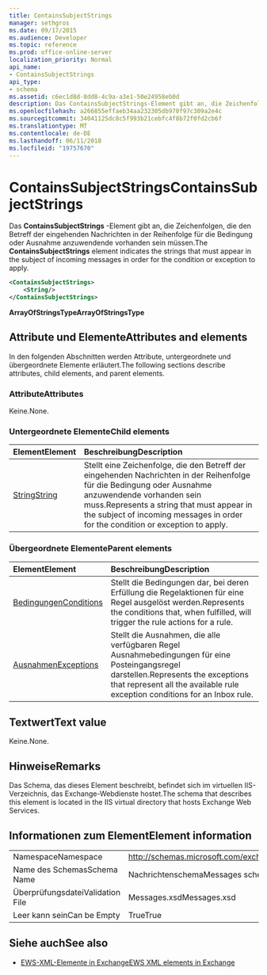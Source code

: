 ```yaml
---
title: ContainsSubjectStrings
manager: sethgros
ms.date: 09/17/2015
ms.audience: Developer
ms.topic: reference
ms.prod: office-online-server
localization_priority: Normal
api_name:
- ContainsSubjectStrings
api_type:
- schema
ms.assetid: c6ec1d8d-8dd8-4c9a-a3e1-50e24958eb0d
description: Das ContainsSubjectStrings-Element gibt an, die Zeichenfolgen, die den Betreff der eingehenden Nachrichten in der Reihenfolge für die Bedingung oder Ausnahme anzuwendende vorhanden sein müssen.
ms.openlocfilehash: a266855effaeb34aa232305db970f97c309a2e4c
ms.sourcegitcommit: 34041125dc8c5f993b21cebfc4f8b72f0fd2cb6f
ms.translationtype: MT
ms.contentlocale: de-DE
ms.lasthandoff: 06/11/2018
ms.locfileid: "19757670"
---
```

# <a name="containssubjectstrings"></a><span data-ttu-id="42ad8-103">ContainsSubjectStrings</span><span class="sxs-lookup"><span data-stu-id="42ad8-103">ContainsSubjectStrings</span></span>

<span data-ttu-id="42ad8-104">Das **ContainsSubjectStrings** -Element gibt an, die Zeichenfolgen, die den Betreff der eingehenden Nachrichten in der Reihenfolge für die Bedingung oder Ausnahme anzuwendende vorhanden sein müssen.</span><span class="sxs-lookup"><span data-stu-id="42ad8-104">The **ContainsSubjectStrings** element indicates the strings that must appear in the subject of incoming messages in order for the condition or exception to apply.</span></span> 
  
```XML
<ContainsSubjectStrings>
    <String/>
</ContainsSubjectStrings>
```

 <span data-ttu-id="42ad8-105">**ArrayOfStringsType**</span><span class="sxs-lookup"><span data-stu-id="42ad8-105">**ArrayOfStringsType**</span></span>
## <a name="attributes-and-elements"></a><span data-ttu-id="42ad8-106">Attribute und Elemente</span><span class="sxs-lookup"><span data-stu-id="42ad8-106">Attributes and elements</span></span>

<span data-ttu-id="42ad8-107">In den folgenden Abschnitten werden Attribute, untergeordnete und übergeordnete Elemente erläutert.</span><span class="sxs-lookup"><span data-stu-id="42ad8-107">The following sections describe attributes, child elements, and parent elements.</span></span>
  
### <a name="attributes"></a><span data-ttu-id="42ad8-108">Attribute</span><span class="sxs-lookup"><span data-stu-id="42ad8-108">Attributes</span></span>

<span data-ttu-id="42ad8-109">Keine.</span><span class="sxs-lookup"><span data-stu-id="42ad8-109">None.</span></span>
  
### <a name="child-elements"></a><span data-ttu-id="42ad8-110">Untergeordnete Elemente</span><span class="sxs-lookup"><span data-stu-id="42ad8-110">Child elements</span></span>

|<span data-ttu-id="42ad8-111">**Element**</span><span class="sxs-lookup"><span data-stu-id="42ad8-111">**Element**</span></span>|<span data-ttu-id="42ad8-112">**Beschreibung**</span><span class="sxs-lookup"><span data-stu-id="42ad8-112">**Description**</span></span>|
|:-----|:-----|
|[<span data-ttu-id="42ad8-113">String</span><span class="sxs-lookup"><span data-stu-id="42ad8-113">String</span></span>](string.md) <br/> |<span data-ttu-id="42ad8-114">Stellt eine Zeichenfolge, die den Betreff der eingehenden Nachrichten in der Reihenfolge für die Bedingung oder Ausnahme anzuwendende vorhanden sein muss.</span><span class="sxs-lookup"><span data-stu-id="42ad8-114">Represents a string that must appear in the subject of incoming messages in order for the condition or exception to apply.</span></span>  <br/> |
   
### <a name="parent-elements"></a><span data-ttu-id="42ad8-115">Übergeordnete Elemente</span><span class="sxs-lookup"><span data-stu-id="42ad8-115">Parent elements</span></span>

|<span data-ttu-id="42ad8-116">**Element**</span><span class="sxs-lookup"><span data-stu-id="42ad8-116">**Element**</span></span>|<span data-ttu-id="42ad8-117">**Beschreibung**</span><span class="sxs-lookup"><span data-stu-id="42ad8-117">**Description**</span></span>|
|:-----|:-----|
|[<span data-ttu-id="42ad8-118">Bedingungen</span><span class="sxs-lookup"><span data-stu-id="42ad8-118">Conditions</span></span>](conditions.md) <br/> |<span data-ttu-id="42ad8-119">Stellt die Bedingungen dar, bei deren Erfüllung die Regelaktionen für eine Regel ausgelöst werden.</span><span class="sxs-lookup"><span data-stu-id="42ad8-119">Represents the conditions that, when fulfilled, will trigger the rule actions for a rule.</span></span>  <br/> |
|[<span data-ttu-id="42ad8-120">Ausnahmen</span><span class="sxs-lookup"><span data-stu-id="42ad8-120">Exceptions</span></span>](exceptions.md) <br/> |<span data-ttu-id="42ad8-121">Stellt die Ausnahmen, die alle verfügbaren Regel Ausnahmebedingungen für eine Posteingangsregel darstellen.</span><span class="sxs-lookup"><span data-stu-id="42ad8-121">Represents the exceptions that represent all the available rule exception conditions for an Inbox rule.</span></span>  <br/> |
   
## <a name="text-value"></a><span data-ttu-id="42ad8-122">Textwert</span><span class="sxs-lookup"><span data-stu-id="42ad8-122">Text value</span></span>

<span data-ttu-id="42ad8-123">Keine.</span><span class="sxs-lookup"><span data-stu-id="42ad8-123">None.</span></span>
  
## <a name="remarks"></a><span data-ttu-id="42ad8-124">Hinweise</span><span class="sxs-lookup"><span data-stu-id="42ad8-124">Remarks</span></span>

<span data-ttu-id="42ad8-125">Das Schema, das dieses Element beschreibt, befindet sich im virtuellen IIS-Verzeichnis, das Exchange-Webdienste hostet.</span><span class="sxs-lookup"><span data-stu-id="42ad8-125">The schema that describes this element is located in the IIS virtual directory that hosts Exchange Web Services.</span></span>
  
## <a name="element-information"></a><span data-ttu-id="42ad8-126">Informationen zum Element</span><span class="sxs-lookup"><span data-stu-id="42ad8-126">Element information</span></span>

|||
|:-----|:-----|
|<span data-ttu-id="42ad8-127">Namespace</span><span class="sxs-lookup"><span data-stu-id="42ad8-127">Namespace</span></span>  <br/> |http://schemas.microsoft.com/exchange/services/2006/messages  <br/> |
|<span data-ttu-id="42ad8-128">Name des Schemas</span><span class="sxs-lookup"><span data-stu-id="42ad8-128">Schema Name</span></span>  <br/> |<span data-ttu-id="42ad8-129">Nachrichtenschema</span><span class="sxs-lookup"><span data-stu-id="42ad8-129">Messages schema</span></span>  <br/> |
|<span data-ttu-id="42ad8-130">Überprüfungsdatei</span><span class="sxs-lookup"><span data-stu-id="42ad8-130">Validation File</span></span>  <br/> |<span data-ttu-id="42ad8-131">Messages.xsd</span><span class="sxs-lookup"><span data-stu-id="42ad8-131">Messages.xsd</span></span>  <br/> |
|<span data-ttu-id="42ad8-132">Leer kann sein</span><span class="sxs-lookup"><span data-stu-id="42ad8-132">Can be Empty</span></span>  <br/> |<span data-ttu-id="42ad8-133">True</span><span class="sxs-lookup"><span data-stu-id="42ad8-133">True</span></span>  <br/> |
   
## <a name="see-also"></a><span data-ttu-id="42ad8-134">Siehe auch</span><span class="sxs-lookup"><span data-stu-id="42ad8-134">See also</span></span>



- [<span data-ttu-id="42ad8-135">EWS-XML-Elemente in Exchange</span><span class="sxs-lookup"><span data-stu-id="42ad8-135">EWS XML elements in Exchange</span></span>](ews-xml-elements-in-exchange.md)

